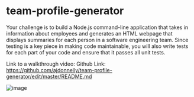 # team-profile-generator

Your challenge is to build a Node.js command-line application that takes in information about employees and generates an HTML webpage that displays summaries for each person in a software engineering team. Since testing is a key piece in making code maintainable, you will also write tests for each part of your code and ensure that it passes all unit tests.

Link to a walkthrough video:
Github Link: https://github.com/ajdonnelly/team-profile-generator/edit/master/README.md

![image](https://user-images.githubusercontent.com/65695895/91667036-4d084300-eac7-11ea-8571-e8a78c81d7aa.png)
